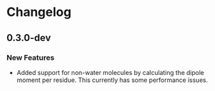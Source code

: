 # Changelog


## 0.3.0-dev

### New Features
- Added support for non-water molecules by calculating the dipole moment per residue. This currently has some performance issues.
